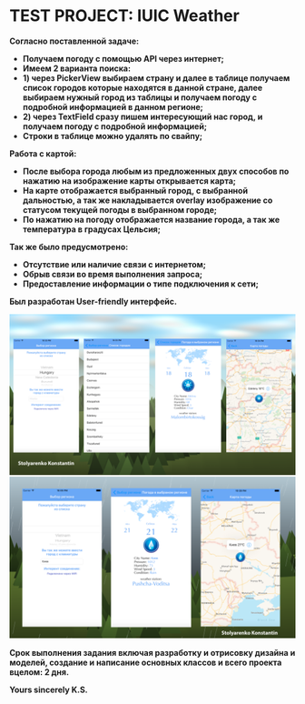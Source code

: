 # TEST PROJECT: IUIC Weather

**Согласно поставленной задаче:**

* **Получаем погоду с помощью API через интернет;**
* **Имеем 2 варианта поиска:**
* **1) через PickerView выбираем страну и далее в таблице получаем список городов которые находятся в данной стране, далее выбираем нужный город из таблицы и получаем погоду с подробной информацией в данном регионе;**
* **2) через TextField сразу пишем интересующий нас город, и получаем погоду с подробной информацией;**
* **Строки в таблице можно удалять по свайпу;**

**Работа с картой:**

* **После выбора города любым из предложенных двух способов по нажатию на изображение карты открывается карта;**
* **На карте отображается выбранный город, с выбранной дальностью, а так же накладывается overlay изображение со статусом текущей погоды в выбранном городе;**
* **По нажатию на погоду отображается название города, а так же температура в градусах Цельсия;**

**Так же было предусмотрено:**

* **Отсутствие или наличие связи с интернетом;**
* **Обрыв связи во время выполнения запроса;**
* **Предоставление информации о типе подключения к сети;**

**Был разработан User-friendly интерфейс.**

![alt text](https://raw.githubusercontent.com/KonstantinSt77/IUIC_TestProject/master/Simple%20Weather/Designe.png)
![alt text](https://raw.githubusercontent.com/KonstantinSt77/IUIC_TestProject/master/Simple%20Weather/Designe%202.png)

**Срок выполнения задания включая разработку и отрисовку дизайна и моделей, создание и написание основных классов и всего проекта вцелом: 2 дня.**

**Yours sincerely K.S.**


